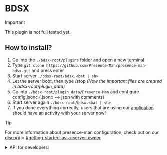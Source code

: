 # BDSX
> [!IMPORTANT]
> This plugin is not full tested yet.

## How to install?
1.  Go into the `./bdsx-root/plugins` folder and open a new terminal
2.  Type `git clone https://github.com/Presence-Man/presence-man-bdsx.git` and press enter
3.  Start server `./bdsx-root/bdsx.<bat | sh>`
4.  Let the server boot, then type /stop *(Now the important files are created in bdsx-root/plugin_data)*
5.  Go into `./bdsx-root/plugin_data/Presence-Man` and configure config.jsonc (.jsonc --> json with comments)
6.  Start server again `./bdsx-root/bdsx.<bat | sh>`
7.  If you done everything correctly, users that are using our [application](https://github.com/presence-man/application/releases) should have an activity with your server now!

> [!TIP]
> For more information about presence-man configuration, check out on our [discord](https://presence-man.com/discord) > [#getting-started-as-a-server-owner](https://discord.com/channels/1128740911183036448/1257708145405595770)

<details>
<summary>API for developers:</summary>

```ts
import * as PresenceMan from "@bdsx/presence-man-bdsx";
import {
    APIActivity, ActivityType, DefaultActivities,
    getSkinURL, getHeadURL, setActivity
}, * as PresenceMan from "./index";

// NOTE: Update activity
// Also works: const activity_oop = new APIActivity();
const activity_default = PresenceMan.DefaultActivities.activity();
const activity_ends_in_15mins = PresenceMan.DefaultActivities.ends_in(Date.now() +(1000 *60 *15), activity_default);
const activity_players_left = PresenceMan.DefaultActivities.players_left(9, 16, activity_ends_in_15mins);
PresenceMan.setActivity(player, activity_players_left); // update
PresenceMan.setActivity(player, null); // clear

// NOTE: Get skin/head url
const gray = false;
const size = 128; // 128x128
PresenceMan.getSkinURL(player, gray);
PresenceMan.getHeadURL(player, !gray, scale);
```

#### Also add presence-man dependency,when using it in another plugin/s:
```json
"dependencies": {
    "@bdsx/presence-man-bdsx": "^0.1.0"
}
```
> *But you have to install it via git clone*

</details>
